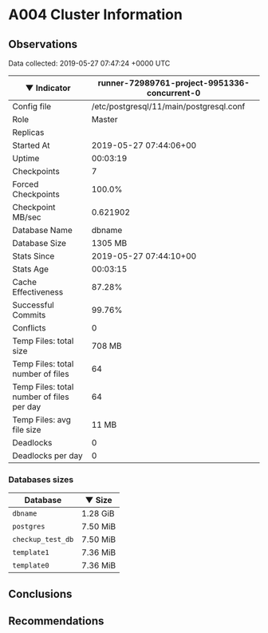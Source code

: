 # A004 Cluster Information #

## Observations ##
Data collected: 2019-05-27 07:47:24 +0000 UTC  

|&#9660;&nbsp;Indicator | runner-72989761-project-9951336-concurrent-0 |
|--------|-------|
|Config file |/etc/postgresql/11/main/postgresql.conf|
|Role |Master|
|Replicas ||
|Started At |2019-05-27&nbsp;07:44:06+00|
|Uptime |00:03:19|
|Checkpoints |7|
|Forced Checkpoints |100.0%|
|Checkpoint MB/sec |0.621902|
|Database Name |dbname|
|Database Size |1305&nbsp;MB|
|Stats Since |2019-05-27&nbsp;07:44:10+00|
|Stats Age |00:03:15|
|Cache Effectiveness |87.28%|
|Successful Commits |99.76%|
|Conflicts |0|
|Temp Files: total size |708&nbsp;MB|
|Temp Files: total number of files |64|
|Temp Files: total number of files per day |64|
|Temp Files: avg file size |11&nbsp;MB|
|Deadlocks |0|
|Deadlocks per day |0|


### Databases sizes ###

| Database | &#9660;&nbsp;Size |
|----------|--------|
| `dbname` | 1.28&nbsp;GiB |
| `postgres` | 7.50&nbsp;MiB |
| `checkup_test_db` | 7.50&nbsp;MiB |
| `template1` | 7.36&nbsp;MiB |
| `template0` | 7.36&nbsp;MiB |


## Conclusions ##


## Recommendations ##


